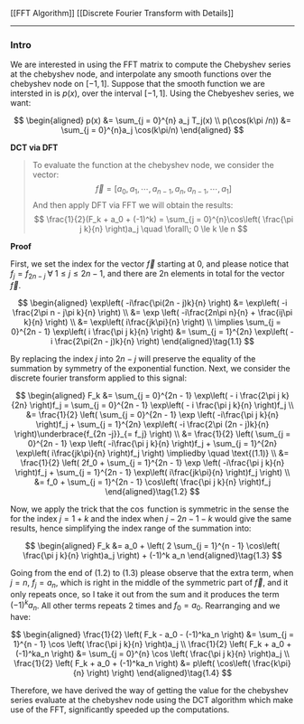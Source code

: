 [[FFT Algorithm]]
[[Discrete Fourier Transform with Details]]


---
### **Intro**

We are interested in using the FFT matrix to compute the Chebyshev series at the chebyshev node, and interpolate any smooth functions over the chebyshev node on $[-1, 1]$. Suppose that the smooth function we are intersted in is $p(x)$, over the interval $[-1, 1]$. Using the Chebyeshev series, we want: 

$$
\begin{aligned}
    p(x) &= \sum_{j = 0}^{n} 
    a_j T_j(x)
    \\
    p(\cos(k\pi /n)) &= 
    \sum_{j = 0}^{n}a_j \cos(k\pi/n)
\end{aligned}
$$

**DCT via DFT**

> To evaluate the function at the chebyshev node, we consider the vector: 
> $$
> \vec{f} = [a_0, a_1, \cdots, a_{n - 1}, a_n, a_{n - 1}, \cdots, a_1]
> $$
> And then apply DFT via FFT we will obtain the results: 
> $$
> \frac{1}{2}(F_k + a_0 + (-1)^k)
>         = 
> \sum_{j = 0}^{n}\cos\left(
>     \frac{\pi j k}{n}
> \right)a_j \quad \forall\; 0 \le k \le n
> $$

**Proof**

First, we set the index for the vector $\vec{f}$ starting at 0, and please notice that $f_{j} = f_{2n - j}\;\forall\; 1 \le j \le 2n - 1$, and there are 2n elements in total for the vector $\vec{f}$. 

$$
\begin{aligned}
    \exp\left(
            -i\frac{\pi(2n - j)k}{n}
        \right) &= 
        \exp\left(
            -i \frac{2\pi n - j\pi k}{n}
        \right)
        \\
        &= \exp
        \left(
            -i\frac{2n\pi n}{n} + \frac{ij\pi k}{n}
        \right)
        \\
        &= \exp\left(
            i\frac{jk\pi}{n}
        \right)
        \\
        \implies
        \sum_{j = 0}^{2n - 1}
        \exp\left(
            i \frac{\pi j k}{n}
        \right) &= 
        \sum_{j = 1}^{2n}
        \exp\left(
            -i \frac{2\pi(2n - j)k}{n}
        \right)
\end{aligned}\tag{1.1}
$$

By replacing the index $j$ into $2n - j$ will preserve the equality of the summation by symmetry of the exponential function. Next, we consider the discrete fourier transform applied to this signal: 

$$
\begin{aligned}
F_k &= \sum_{j = 0}^{2n - 1}
            \exp\left(
                - i \frac{2\pi j k}{2n}
            \right)f_j
        = \sum_{j = 0}^{2n - 1}
        \exp\left(
            - i \frac{\pi j k}{n}
        \right)f_j
        \\
        &= 
        \frac{1}{2}
        \left(
            \sum_{j = 0}^{2n - 1}
            \exp
            \left(
                -i\frac{\pi j k}{n}
            \right)f_j
            + 
            \sum_{j = 1}^{2n}
            \exp\left(
                -i \frac{2\pi (2n - j)k}{n}
            \right)\underbrace{f_{2n -j}}_{= f_j}
        \right)
        \\
        &= 
        \frac{1}{2}
        \left(
            \sum_{j = 0}^{2n - 1}
            \exp
            \left(
                -i\frac{\pi j k}{n}
            \right)f_j
            + 
            \sum_{j = 1}^{2n}
            \exp\left(
                i\frac{jk\pi}{n}
            \right)f_j
        \right) \impliedby \quad \text{(1.1)}
        \\
        &= \frac{1}{2}
        \left(
            2f_0 + 
            \sum_{j = 1}^{2n - 1}
            \exp
            \left(
                -i\frac{\pi j k}{n}
            \right)f_j
            + 
            \sum_{j = 1}^{2n - 1}
            \exp\left(
                i\frac{jk\pi}{n}
            \right)f_j
        \right)
        \\
        &= f_0 + \sum_{j = 1}^{2n - 1}
        \cos\left(
            \frac{\pi j k}{n}
        \right)f_j
\end{aligned}\tag{1.2}
$$

Now, we apply the trick that the $\cos$ function is symmetric in the sense the for the index $j = 1 + k$ and the index when $j - 2n - 1 - k$ would give the same results, hence simplifying the index range of the summation into: 

$$
\begin{aligned}
    F_k &= a_0 + \left(
        2 \sum_{j = 1}^{n - 1}
        \cos\left(
            \frac{\pi j k}{n}
        \right)a_j
    \right) + (-1)^k a_n
\end{aligned}\tag{1.3}
$$

Going from the end of (1.2) to (1.3) please observe that the extra term, when $j = n$, $f_j = a_n$, which is right in the middle of the symmetric part of $\vec{f}$, and it only repeats once, so I take it out from the sum and it produces the term $(- 1)^ka_n$. All other terms repeats 2 times and $f_0 = a_0$. Rearranging and we have: 


$$
\begin{aligned}
    \frac{1}{2}
        \left(
            F_k - a_0 - (-1)^ka_n
        \right) &= 
        \sum_{j = 1}^{n - 1}
        \cos \left(
            \frac{\pi j k}{n}
        \right)a_j
        \\
        \frac{1}{2}
        \left(
            F_k + a_0 + (-1)^ka_n
        \right) &= 
        \sum_{j = 0}^{n}
        \cos \left(
            \frac{\pi j k}{n}
        \right)a_j
        \\
        \frac{1}{2}
        \left(
            F_k + a_0 + (-1)^ka_n
        \right) &= p\left(
            \cos\left(
                \frac{k\pi}{n}
            \right)
        \right)
\end{aligned}\tag{1.4}
$$

Therefore, we have derived the way of getting the value for the chebyshev series evaluate at the chebyshev node using the DCT algorithm which make use of the FFT, significantly speeded up the computations. 
